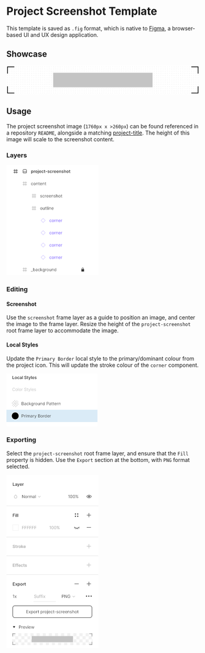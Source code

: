 # Project Screenshot Template

This template is saved as `.fig` format, which is native to [Figma](https://www.figma.com/), a browser-based UI and UX design application.

## Showcase

![showcase](./.assets/showcase.png)

## Usage

The project screenshot image (`1760px x >260px`) can be found referenced in a repository `README`, alongside a matching [project-title](../project-title). The height of this image will scale to the screenshot content.

### Layers

![layers](./.assets/layers.png)

### Editing

#### Screenshot

Use the `screenshot` frame layer as a guide to position an image, and center the image to the frame layer. Resize the height of the `project-screenshot` root frame layer to accommodate the image.

#### Local Styles

Update the `Primary Border` local style to the primary/dominant colour from the project icon. This will update the stroke colour of the `corner` component.

![local-styles](./.assets/local-styles.png)

### Exporting

Select the `project-screenshot` root frame layer, and ensure that the `Fill` property is hidden. Use the `Export` section at the bottom, with `PNG` format selected.

![export](./.assets/export.png)

